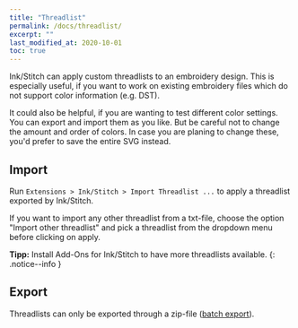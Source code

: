 ```yaml
---
title: "Threadlist"
permalink: /docs/threadlist/
excerpt: ""
last_modified_at: 2020-10-01
toc: true
---
```


Ink/Stitch can apply custom threadlists to an embroidery design. This is especially useful, if you want to work on existing embroidery files which do not support color information (e.g. DST).

It could also be helpful, if you are wanting to test different color settings. You can export and import them as you like. But be careful not to change the amount and order of colors. In case you are planing to change these, you'd prefer to save the entire SVG instead.

## Import
Run `Extensions > Ink/Stitch > Import Threadlist ...` to apply a threadlist exported by Ink/Stitch.

If you want to import any other threadlist from a txt-file, choose the option "Import other threadlist" and pick a threadlist from the dropdown menu before clicking on apply.

**Tipp:** Install Add-Ons for Ink/Stitch to have more threadlists available.
{: .notice--info }

## Export

Threadlists can only be exported through a zip-file ([batch export](/docs/import-export/#batch-export)).
